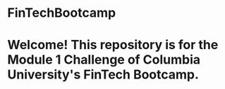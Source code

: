# FinTechBootcamp

# Welcome! This repository is for the Module 1 Challenge of Columbia University's FinTech Bootcamp.
